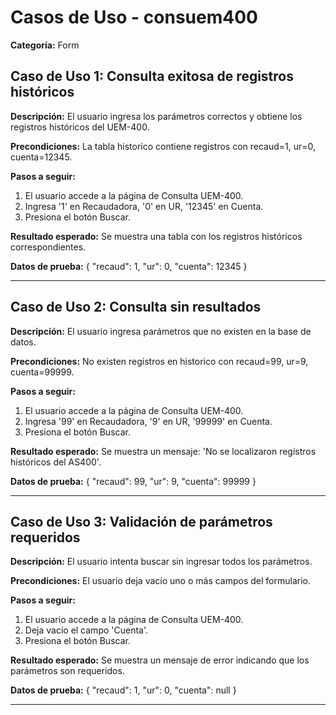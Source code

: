 # Casos de Uso - consuem400

**Categoría:** Form

## Caso de Uso 1: Consulta exitosa de registros históricos

**Descripción:** El usuario ingresa los parámetros correctos y obtiene los registros históricos del UEM-400.

**Precondiciones:**
La tabla historico contiene registros con recaud=1, ur=0, cuenta=12345.

**Pasos a seguir:**
1. El usuario accede a la página de Consulta UEM-400.
2. Ingresa '1' en Recaudadora, '0' en UR, '12345' en Cuenta.
3. Presiona el botón Buscar.

**Resultado esperado:**
Se muestra una tabla con los registros históricos correspondientes.

**Datos de prueba:**
{ "recaud": 1, "ur": 0, "cuenta": 12345 }

---

## Caso de Uso 2: Consulta sin resultados

**Descripción:** El usuario ingresa parámetros que no existen en la base de datos.

**Precondiciones:**
No existen registros en historico con recaud=99, ur=9, cuenta=99999.

**Pasos a seguir:**
1. El usuario accede a la página de Consulta UEM-400.
2. Ingresa '99' en Recaudadora, '9' en UR, '99999' en Cuenta.
3. Presiona el botón Buscar.

**Resultado esperado:**
Se muestra un mensaje: 'No se localizaron registros históricos del AS400'.

**Datos de prueba:**
{ "recaud": 99, "ur": 9, "cuenta": 99999 }

---

## Caso de Uso 3: Validación de parámetros requeridos

**Descripción:** El usuario intenta buscar sin ingresar todos los parámetros.

**Precondiciones:**
El usuario deja vacío uno o más campos del formulario.

**Pasos a seguir:**
1. El usuario accede a la página de Consulta UEM-400.
2. Deja vacío el campo 'Cuenta'.
3. Presiona el botón Buscar.

**Resultado esperado:**
Se muestra un mensaje de error indicando que los parámetros son requeridos.

**Datos de prueba:**
{ "recaud": 1, "ur": 0, "cuenta": null }

---

